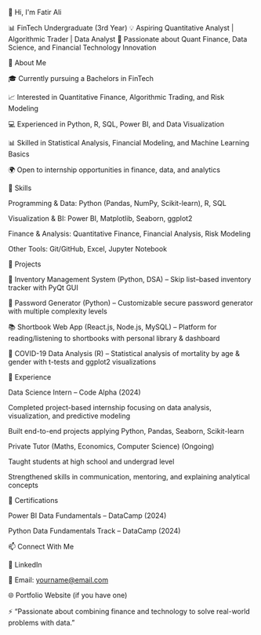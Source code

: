 👋 Hi, I'm Fatir Ali

📊 FinTech Undergraduate (3rd Year)
💡 Aspiring Quantitative Analyst | Algorithmic Trader | Data Analyst
🚀 Passionate about Quant Finance, Data Science, and Financial Technology Innovation

🔹 About Me

🎓 Currently pursuing a Bachelors in FinTech

📈 Interested in Quantitative Finance, Algorithmic Trading, and Risk Modeling

💻 Experienced in Python, R, SQL, Power BI, and Data Visualization

📊 Skilled in Statistical Analysis, Financial Modeling, and Machine Learning Basics

🌍 Open to internship opportunities in finance, data, and analytics

🔹 Skills

Programming & Data: Python (Pandas, NumPy, Scikit-learn), R, SQL

Visualization & BI: Power BI, Matplotlib, Seaborn, ggplot2

Finance & Analysis: Quantitative Finance, Financial Analysis, Risk Modeling

Other Tools: Git/GitHub, Excel, Jupyter Notebook

🔹 Projects

🧮 Inventory Management System (Python, DSA) – Skip list–based inventory tracker with PyQt GUI

🔑 Password Generator (Python) – Customizable secure password generator with multiple complexity levels

📚 Shortbook Web App (React.js, Node.js, MySQL) – Platform for reading/listening to shortbooks with personal library & dashboard

🦠 COVID-19 Data Analysis (R) – Statistical analysis of mortality by age & gender with t-tests and ggplot2 visualizations

🔹 Experience

Data Science Intern – Code Alpha (2024)

Completed project-based internship focusing on data analysis, visualization, and predictive modeling

Built end-to-end projects applying Python, Pandas, Seaborn, Scikit-learn

Private Tutor (Maths, Economics, Computer Science) (Ongoing)

Taught students at high school and undergrad level

Strengthened skills in communication, mentoring, and explaining analytical concepts

🔹 Certifications

Power BI Data Fundamentals – DataCamp (2024)

Python Data Fundamentals Track – DataCamp (2024)

📫 Connect With Me

💼 LinkedIn

📧 Email: yourname@email.com

🌐 Portfolio Website
 (if you have one)

⚡ “Passionate about combining finance and technology to solve real-world problems with data.”

